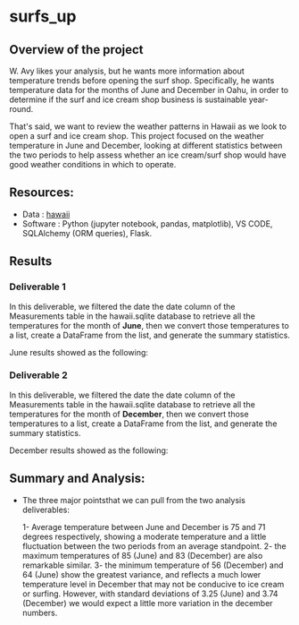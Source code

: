 # surfs_up
## Overview of the project 

W. Avy likes your analysis, but he wants more information about temperature trends before opening the surf shop. Specifically, he wants temperature data for the months of June and December in Oahu, in order to determine if the surf and ice cream shop business is sustainable year-round.

That's said, we want to review the  weather patterns in Hawaii as we look to open a surf and ice cream shop. 
This project focused on the weather temperature in June and December, looking at different statistics between the two periods to help assess whether an ice cream/surf shop would have good weather conditions in which to operate.

## Resources:

- Data : [hawaii](/surfs_up/hawaii.sqlite)
- Software : Python (jupyter notebook, pandas, matplotlib), VS CODE, SQLAlchemy (ORM queries), Flask.

## Results 


### Deliverable 1

In this deliverable, we filtered the date the date column of the Measurements table in the hawaii.sqlite database to retrieve all the temperatures for the month of **June**, then we convert those temperatures to a list, create a DataFrame from the list, and generate the summary statistics.

June results showed as the following:


### Deliverable 2


In this deliverable, we filtered the date the date column of the Measurements table in the hawaii.sqlite database to retrieve all the temperatures for the month of **December**, then we convert those temperatures to a list, create a DataFrame from the list, and generate the summary statistics.


December results showed as the following:





## Summary and Analysis:

- The three major pointsthat we can pull from the two analysis deliverables:

  1- Average temperature between June and December is 75 and 71 degrees respectively, showing a moderate temperature and a little fluctuation between the two periods from an average standpoint.
  2- the maximum temperatures of 85 (June) and 83 (December) are also remarkable similar.
  3- the minimum temperature of 56 (December) and 64 (June) show the greatest variance, and reflects a much lower temperature level in December that may not be conducive to ice cream or surfing. However, with standard deviations of 3.25 (June) and 3.74 (December) we would expect a little more variation in the december numbers.
  
  
